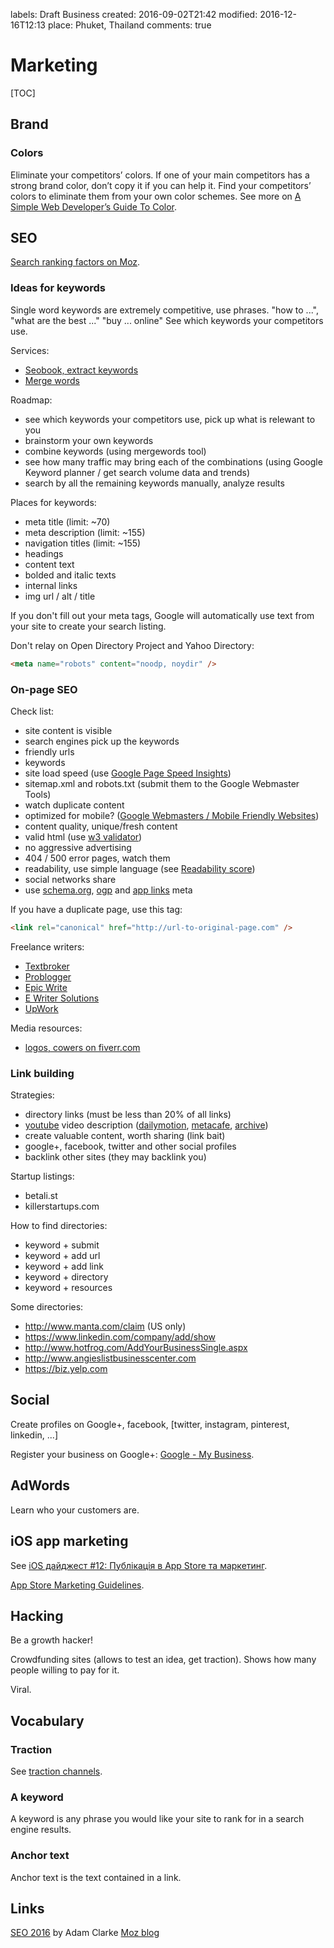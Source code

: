 labels: Draft
        Business
created: 2016-09-02T21:42
modified: 2016-12-16T12:13
place: Phuket, Thailand
comments: true

# Marketing

[TOC]

## Brand

### Colors

Eliminate your competitors’ colors. If one of your main competitors has a strong brand color, don’t copy it if you can help it. Find your competitors’ colors to eliminate them from your own color schemes. See more on [A Simple Web Developer’s Guide To Color](https://www.smashingmagazine.com/2016/04/web-developer-guide-color/).

## SEO

[Search ranking factors on Moz](https://moz.com/search-ranking-factors).

### Ideas for keywords

Single word keywords are extremely competitive, use phrases.
"how to ...", "what are the best ..."
"buy ... online"
See which keywords your competitors use.

Services:

- [Seobook, extract keywords](http://tools.seobook.com/general/keyword-density/)
- [Merge words](http://mergewords.com/)

Roadmap:

- see which keywords your competitors use, pick up what is relewant to you
- brainstorm your own keywords
- combine keywords (using mergewords tool)
- see how many traffic may bring each of the combinations (using Google Keyword planner / get search volume data and trends)
- search by all the remaining keywords manually, analyze results

Places for keywords:

- meta title (limit: ~70)
- meta description (limit: ~155)
- navigation titles (limit: ~155)
- headings
- content text
- bolded and italic texts
- internal links
- img url / alt / title

If you don't fill out your meta tags, Google will automatically use text from your site to create your search listing.

Don't relay on Open Directory Project and Yahoo Directory:
```html
<meta name="robots" content="noodp, noydir" />
```

### On-page SEO

Check list:

- site content is visible
- search engines pick up the keywords
- friendly urls
- keywords
- site load speed (use [Google Page Speed Insights](https://developers.google.com/speed/pagespeed/insights/))
- sitemap.xml and robots.txt (submit them to the Google Webmaster Tools)
- watch duplicate content
- optimized for mobile? ([Google Webmasters / Mobile Friendly Websites](https://www.google.com/webmasters/tools/mobile-friendly/))
- content quality, unique/fresh content
- valid html (use [w3 validator](http://validator.w3.org/))
- no aggressive advertising
- 404 / 500 error pages, watch them
- readability, use simple language (see [Readability score](https://readability-score.com/))
- social networks share
- use [schema.org](http://schema.org/), [ogp](http://ogp.me/) and [app links](http://applinks.org/documentation/) meta

If you have a duplicate page, use this tag:
```html
<link rel="canonical" href="http://url-to-original-page.com" />
```

Freelance writers:

- [Textbroker](https://www.textbroker.com/)
- [Problogger](http://www.problogger.net/)
- [Epic Write](https://epicwrite.com/)
- [E Writer Solutions](http://www.ewritersolutions.com/)
- [UpWork](https://www.upwork.com/)

Media resources:

- [logos, cowers on fiverr.com](https://www.fiverr.com)

### Link building

Strategies:

- directory links (must be less than 20% of all links)
- [youtube](https://www.youtube.com/) video description ([dailymotion](http://www.dailymotion.com/), [metacafe](http://www.metacafe.com/), [archive](https://archive.org/))
- create valuable content, worth sharing (link bait)
- google+, facebook, twitter and other social profiles
- backlink other sites (they may backlink you)

Startup listings:

- betali.st
- killerstartups.com

How to find directories:

- keyword + submit
- keyword + add url
- keyword + add link
- keyword + directory
- keyword + resources

Some directories:

- http://www.manta.com/claim (US only)
- https://www.linkedin.com/company/add/show
- http://www.hotfrog.com/AddYourBusinessSingle.aspx
- http://www.angieslistbusinesscenter.com
- https://biz.yelp.com

## Social

Create profiles on Google+, facebook, [twitter, instagram, pinterest, linkedin, ...]

Register your business on Google+: [Google - My Business](https://www.google.com/business/).

## AdWords

Learn who your customers are.

## iOS app marketing

See [iOS дайджест #12: Публікація в App Store та маркетинг](https://dou.ua/lenta/digests/ios-digest-12/).

[App Store Marketing Guidelines](https://developer.apple.com/app-store/marketing/guidelines/).

## Hacking

Be a growth hacker!

Crowdfunding sites (allows to test an idea, get traction). Shows how many people willing to pay for it.

Viral.

## Vocabulary

### Traction

See [traction channels](/2016/06/business-terms#traction-channels).

### A keyword

A keyword is any phrase you would like your site to rank for in a search engine results.

### Anchor text

Anchor text is the text contained in a link.

## Links

[SEO 2016](https://www.amazon.com/SEO-2016-optimization-marketing-strategies-ebook/dp/B00NH0XZR0) by Adam Clarke
[Moz blog](https://moz.com/blog)
